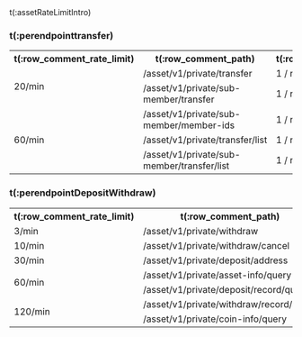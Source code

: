 <aside class="notice">
t(:assetRateLimitIntro)
</aside>

### t(:perendpointtransfer)
<table class="custom_table">
    <tr>
        <th>t(:row_comment_rate_limit)</th>
        <th>t(:row_comment_path)</th>
        <th>t(:row_comment_consume)</th>
    </tr>
    <tr>
        <td rowspan="2">20/min</td>
        <td>/asset/v1/private/transfer </td>
        <td>1 / request</td>
    </tr>
    <tr>
        <td>/asset/v1/private/sub-member/transfer </td>
        <td>1 / request</td>
    </tr>
    <tr>
        <td rowspan="3">60/min</td>
        <td>/asset/v1/private/sub-member/member-ids </td>
        <td>1 / request</td>
    </tr>
    <tr>
        <td>/asset/v1/private/transfer/list </td>
        <td>1 / request</td>
    </tr>
    <tr>
        <td>/asset/v1/private/sub-member/transfer/list </td>
        <td>1 / request</td>
    </tr>
</table>

### t(:perendpointDepositWithdraw)
<table class="custom_table">
    <tr>
        <th>t(:row_comment_rate_limit)</th>
        <th>t(:row_comment_path)</th>
        <th>t(:row_comment_consume)</th>
    </tr>
    <tr>
        <td rowspan="1">3/min</td>
        <td>/asset/v1/private/withdraw </td>
        <td>1 / request</td>
    </tr>
    <tr>
        <td rowspan="1">10/min</td>
        <td>/asset/v1/private/withdraw/cancel </td>
        <td>1 / request</td>
    </tr>
    <tr>
        <td rowspan="1">30/min</td>
        <td>/asset/v1/private/deposit/address </td>
        <td>1 / request</td>
    </tr>
    <tr>
        <td rowspan="2">60/min</td>
        <td>/asset/v1/private/asset-info/query </td>
        <td>1 / request</td>
    </tr>
    <tr>
        <td>/asset/v1/private/deposit/record/query </td>
        <td>1 / request</td>
    </tr>
    <tr>
        <td rowspan="2">120/min</td>
        <td>/asset/v1/private/withdraw/record/query </td>
        <td>1 / request</td>
    </tr>
    <tr>
        <td>/asset/v1/private/coin-info/query </td>
        <td>1 / request</td>
    </tr>
</table>
